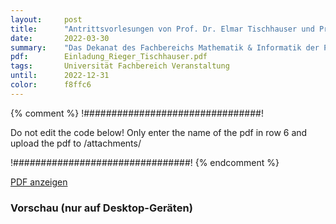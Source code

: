```yaml
---
layout:     post
title:      "Antrittsvorlesungen von Prof. Dr. Elmar Tischhauser und Prof. Dr. Christian Rieger"
date:       2022-03-30
summary:    "Das Dekanat des Fachbereichs Mathematik & Informatik der Philipps-Universität lädt ein zu den Antrittsvorlesungen von Prof. Dr. Elmar Tischhauser und Prof. Dr. Christian Rieger"
pdf:        Einladung_Rieger_Tischhauser.pdf
tags:       Universität Fachbereich Veranstaltung
until:		2022-12-31
color:      f8ffc6
---
```


{% comment %}
!################################!

Do not edit the code below! Only enter the name of the pdf in row 6 and upload the pdf to /attachments/

!################################!
{% endcomment %}

<a class="btn btn-primary" href="{{ site.url }}/attachments/{{page.pdf}}">PDF anzeigen</a>

<h3>Vorschau (nur auf Desktop-Geräten)</h3>
<div class="d-none d-sm-block">
    <object data="{{ site.url }}/attachments/{{page.pdf}}" width="100%" height="1010" type='application/pdf'>
    </object>
</div>
